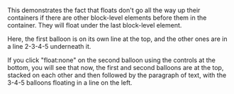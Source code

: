 This demonstrates the fact that floats don't go all the way up their containers if there are other block-level elements before them in the container. They will float under the last block-level element.

Here, the first balloon is on its own line at the top, and the other ones are in a line 2-3-4-5 underneath it.

If you click "float:none" on the second balloon using the controls at the bottom, you will see that now, the first and second balloons are at the top, stacked on each other and then followed by the paragraph of text, with the 3-4-5 balloons floating in a line on the left. 